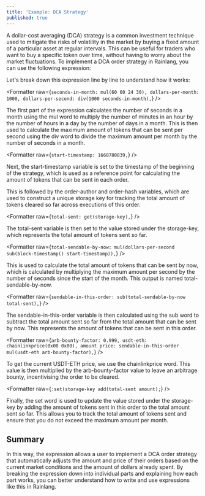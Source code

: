 ```yaml
---
title: 'Example: DCA Strategy'
published: true
---
```


<script>
	import Formatter from 'rain-svelte-components/package/formatter/Formatter.svelte';
	import { Parser } from 'rain-svelte-components/package'

	const expression = `/* Calculate the number of seconds in a month */
seconds-in-month: mul(60 60 24 30),

/* Set the maximum amount of dollars to spend per month */
dollars-per-month: 1000,

/* Calculate the maximum amount of dollars to spend per second */
dollars-per-second: div(1000 seconds-in-month),

/* Set the start timestamp for the DCA strategy */
start-timestamp: 1668780839,

/* Get the address of the order author */
order-author: sender(),

/* Get the hash of the order */
order-hash: context<0 0>(),

/* Create a unique storage key using the order author and order hash */
storage-key: hash(order-author order-hash),

/* Get the total amount of dollars sent in previous orders */
total-sent: get(storage-key),

/* Calculate the total amount of dollars that can be sent by now */
total-sendable-by-now: mul(dollars-per-second sub(block-timestamp() start-timestamp)),

/* Calculate the amount of dollars that can be sent in this order */
sendable-in-this-order: sub(total-sendable-by-now total-sent),

/* Set the arb bounty factor to 0.999 */
arb-bounty-factor: 0.999,

/* Get the USDT-ETH price from the Chainlink oracle */
usdt-eth: chainlinkprice(0x00 0x00),

/* Calculate the amount and price of the order */
amount price: sendable-in-this-order mul(usdt-eth arb-bounty-factor),

/* Update the total amount of dollars sent using the storage key */
:set(storage-key add(total-sent amount);`

const expression2 = `order-author: sender(),
order-hash: context<0 0>(),
storage-key: hash(order-author order-hash),`
</script>

A dollar-cost averaging (DCA) strategy is a common investment technique used to mitigate the risks of volatility in the market by buying a fixed amount of a particular asset at regular intervals. This can be useful for traders who want to buy a specific token over time, without having to worry about the market fluctuations.
To implement a DCA order strategy in Rainlang, you can use the following expression:

<Formatter raw={expression} />

Let's break down this expression line by line to understand how it works:

<Formatter raw={`seconds-in-month: mul(60 60 24 30),
dollars-per-month: 1000,
dollars-per-second: div(1000 seconds-in-month),`} />

The first part of the expression calculates the number of seconds in a month using the mul word to multiply the number of minutes in an hour by the number of hours in a day by the number of days in a month. This is then used to calculate the maximum amount of tokens that can be sent per second using the div word to divide the maximum amount per month by the number of seconds in a month.

<Formatter raw={`start-timestamp: 1668780839,`} />

Next, the start-timestamp variable is set to the timestamp of the beginning of the strategy, which is used as a reference point for calculating the amount of tokens that can be sent in each order.

<Formatter raw={expression2} />

This is followed by the order-author and order-hash variables, which are used to construct a unique storage key for tracking the total amount of tokens cleared so far across executions of this order.

<Formatter raw={`total-sent: get(storage-key),`} />

The total-sent variable is then set to the value stored under the storage-key, which represents the total amount of tokens sent so far.

<Formatter raw={`total-sendable-by-now: mul(dollars-per-second sub(block-timestamp() start-timestamp)),`} />

This is used to calculate the total amount of tokens that can be sent by now, which is calculated by multiplying the maximum amount per second by the number of seconds since the start of the month. This output is named total-sendable-by-now.

<Formatter raw={`sendable-in-this-order: sub(total-sendable-by-now total-sent),`} />

The sendable-in-this-order variable is then calculated using the sub word to subtract the total amount sent so far from the total amount that can be sent by now. This represents the amount of tokens that can be sent in this order.

<Formatter raw={`arb-bounty-factor: 0.999,
usdt-eth: chainlinkprice(0x00 0x00),
amount price: sendable-in-this-order mul(usdt-eth arb-bounty-factor),`} />

To get the current USDT-ETH price, we use the chainlinkprice word. This value is then multiplied by the arb-bounty-factor value to leave an arbitrage bounty, incentivising the order to be cleared.

<Formatter raw={`:set(storage-key add(total-sent amount);`} />

Finally, the set word is used to update the value stored under the storage-key by adding the amount of tokens sent in this order to the total amount sent so far. This allows you to track the total amount of tokens sent and ensure that you do not exceed the maximum amount per month.

## Summary

In this way, the expression allows a user to implement a DCA order strategy that automatically adjusts the amount and price of their orders based on the current market conditions and the amount of dollars already spent. By breaking the expression down into individual parts and explaining how each part works, you can better understand how to write and use expressions like this in Rainlang.
